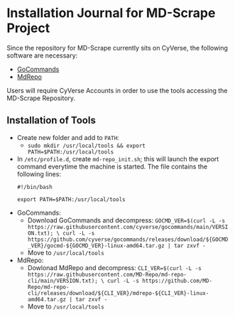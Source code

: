 # Installation Journal for MD-Scrape Project

Since the repository for MD-Scrape currently sits on CyVerse, the following software are necessary:

- [GoCommands](https://github.com/cyverse/gocommands)
- [MdRepo](https://github.com/MD-Repo/md-repo-cli)

Users will require CyVerse Accounts in order to use the tools accessing the MD-Scrape Repository.

## Installation of Tools

- Create new folder and add to `PATH`:
  - `sudo mkdir /usr/local/tools && export PATH=$PATH:/usr/local/tools`
- In `/etc/profile.d`, create `md-repo_init.sh`; this will launch the export command everytime the machine is started. The file contains the following lines:
  ```
  #!/bin/bash

  export PATH=$PATH:/usr/local/tools
  ```
- GoCommands:
  - Download GoCommands and decompress: `GOCMD_VER=$(curl -L -s https://raw.githubusercontent.com/cyverse/gocommands/main/VERSION.txt); \ curl -L -s https://github.com/cyverse/gocommands/releases/download/${GOCMD_VER}/gocmd-${GOCMD_VER}-linux-amd64.tar.gz | tar zxvf -`
  - Move to `/usr/local/tools`
- MdRepo:
  - Dowlonad MdRepo and decompress: `CLI_VER=$(curl -L -s https://raw.githubusercontent.com/MD-Repo/md-repo-cli/main/VERSION.txt); \ curl -L -s https://github.com/MD-Repo/md-repo-cli/releases/download/${CLI_VER}/mdrepo-${CLI_VER}-linux-amd64.tar.gz | tar zxvf -`
  - Move to `/usr/local/tools`
